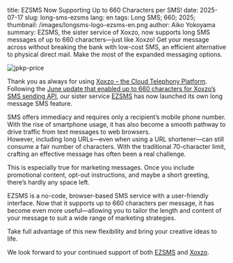 title: EZSMS Now Supporting Up to 660 Characters per SMS!
date: 2025-07-17
slug: long-sms-ezsms
lang: en
tags: Long SMS; 660; 2025;
thumbnail: /images/longsms-logo-ezsms-en.png
author: Aiko Yokoyama
summary: EZSMS, the sister service of Xoxzo, now supports long SMS messages of up to 660 characters—just like Xoxzo! Get your message across without breaking the bank with low-cost SMS, an efficient alternative to physical direct mail. Make the most of the expanded messaging options.

![jpkp-price](/images/longsms-banner-en.png)

Thank you as always for using [Xoxzo – the Cloud Telephony Platform](https://www.xoxzo.com/).  
Following the [June update that enabled up to 660 characters for Xoxzo’s SMS sending API](https://blog.xoxzo.com/en/2025/06/03/long-sms/), our sister service [EZSMS](https://www.ezsms.biz/) has now launched its own long message SMS feature.

SMS offers immediacy and requires only a recipient’s mobile phone number. With the rise of smartphone usage, it has also become a smooth pathway to drive traffic from text messages to web browsers.  
However, including long URLs—even when using a URL shortener—can still consume a fair number of characters. With the traditional 70-character limit, crafting an effective message has often been a real challenge.

This is especially true for marketing messages. Once you include promotional content, opt-out instructions, and maybe a short greeting, there’s hardly any space left.

EZSMS is a no-code, browser-based SMS service with a user-friendly interface. Now that it supports up to 660 characters per message, it has become even more useful—allowing you to tailor the length and content of your message to suit a wide range of marketing strategies.

Take full advantage of this new flexibility and bring your creative ideas to life.

We look forward to your continued support of both [EZSMS](https://www.ezsms.biz/) and [Xoxzo](https://www.xoxzo.com/).
